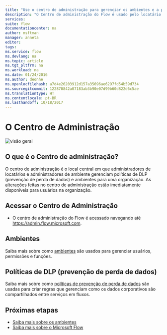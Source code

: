 ```yaml
---
title: "Use o centro de administração para gerenciar os ambientes e a prevenção de perda de dados. | Microsoft Docs"
description: "O Centro de administração do Flow é usado pelo locatário e administradores de ambiente para gerenciar as políticas de prevenção contra a perda de dados e os ambientes para as implantações do Microsoft Flow."
services: 
suite: flow
documentationcenter: na
author: msftman
manager: anneta
editor: 
tags: 
ms.service: flow
ms.devlang: na
ms.topic: article
ms.tgt_pltfrm: na
ms.workload: na
ms.date: 01/24/2016
ms.author: deonhe
ms.openlocfilehash: a7d4e26203912d157a35696ae6297fd54b59d734
ms.sourcegitcommit: 122870842a07183ab3b90e07d99b60d822d6c5ae
ms.translationtype: HT
ms.contentlocale: pt-BR
ms.lasthandoff: 10/18/2017
---
```

# <a name="the-admin-center"></a>O Centro de Administração
![visão geral](./media/admin-center-introduction/overview.png)  

## <a name="what-is-the-admin-center"></a>O que é o Centro de administração?
O centro de administração é o local central em que administradores de locatários e administradores de ambiente gerenciam políticas de DLP (prevenção de perda de dados) e ambientes para uma organização. As alterações feitas no centro de administração estão imediatamente disponíveis para usuários na organização.  

## <a name="access-the-admin-center"></a>Acessar o Centro de Administração
* O centro de administração do Flow é acessado navegando até https://admin.flow.microsoft.com.   

## <a name="environments"></a>Ambientes
Saiba mais sobre como [ambientes](environments-overview-admin.md) são usados para gerenciar usuários, permissões e funções.  

## <a name="data-loss-prevention-dlp-policies"></a>Políticas de DLP (prevenção de perda de dados)
Saiba mais sobre como [políticas de prevenção de perda de dados](prevent-data-loss.md) são usadas para criar regras que gerenciam como os dados corporativos são compartilhados entre serviços em fluxos.  

## <a name="next-steps"></a>Próximas etapas
* [Saiba mais sobre os ambientes](environments-overview-admin.md)   
* [Saiba mais sobre o Microsoft Flow](getting-started.md)   

